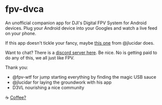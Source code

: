 # fpv-dvca
An unofficial companion app for DJI's Digital FPV System for Android devices.
Plug your Android device into your Googles and watch a live feed on your phone.

If this app doesn't tickle your fancy, maybe [this one](https://github.com/fpvout/DigiView-Android) from @jlucidar does.

Want to chat? There is a [discord server here](https://discord.gg/q5gHFXAs9e).
Be nice. No is getting paid to do any of this, we all just like FPV.

Thank you:
* @fpv-wtf for jump starting everything by finding the magic USB sauce
* @jlucidar for laying the groundwork with his app
* D3VL nourishing a nice community

☕ [Coffee?](https://www.buymeacoffee.com/tydarken)